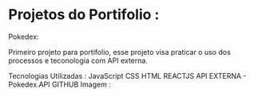 # Projetos do Portifolio :

Pokedex:

Primeiro projeto para portifolio, esse projeto visa praticar o uso dos processos e teconologia com API externa.

Tecnologias Utilizadas :
JavaScript
CSS
HTML
REACTJS
API EXTERNA - Pokedex.API
GITHUB
Imagem :
